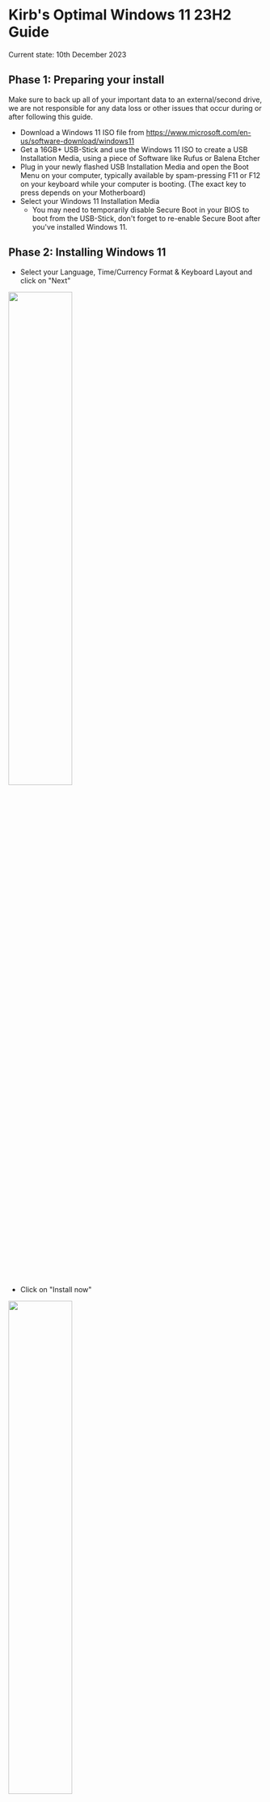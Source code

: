 # Kirb's Optimal Windows 11 23H2 Guide
Current state: 10th December 2023

## Phase 1: Preparing your install
Make sure to back up all of your important data to an external/second drive, we are not responsible for any data loss or other issues that occur during or after following this guide.

- Download a Windows 11 ISO file from https://www.microsoft.com/en-us/software-download/windows11
- Get a 16GB+ USB-Stick and use the Windows 11 ISO to create a USB Installation Media, using a piece of Software like Rufus or Balena Etcher
- Plug in your newly flashed USB Installation Media and open the Boot Menu on your computer, typically available by spam-pressing F11 or F12 on your keyboard while your computer is booting. (The exact key to press depends on your Motherboard)
- Select your Windows 11 Installation Media
	- You may need to temporarily disable Secure Boot in your BIOS to boot from the USB-Stick, don't forget to re-enable Secure Boot after you've installed Windows 11.


## Phase 2: Installing Windows 11
- Select your Language, Time/Currency Format & Keyboard Layout and click on "Next"


<img src="../../media/win11tutorial/win11tutorial_001.png" width="50%" style="float: left; margin-right: 10px;">
<div style="clear: both;"></div>

- Click on "Install now"

<img src="../../media/win11tutorial/win11tutorial_002.png" width="50%" style="float: left; margin-right: 10px;">
<div style="clear: both;"></div>

- Click on "I don't have a product key" (We will come back to this later :3)


<img src="../../media/win11tutorial/win11tutorial_004.png" width="50%" style="float: left; margin-right: 10px;">
<div style="clear: both;"></div>

- Select "Windows 11 Pro" and click on "Next"

<img src="../../media/win11tutorial/win11tutorial_005.png" width="50%" style="float: left; margin-right: 10px;">
<div style="clear: both;"></div>

- Accept the Microsoft EULA and proceed

<img src="../../media/win11tutorial/win11tutorial_006.png" width="50%" style="float: left; margin-right: 10px;">
<div style="clear: both;"></div>

- Choose "Customized: Install Windows only (advanced)"

<img src="../../media/win11tutorial/win11tutorial_007.png" width="50%" style="float: left; margin-right: 10px;">
<div style="clear: both;"></div>

- Select the drive/partition you want to install Windows 11 to (Marked in blue)
	- If you see multiple partitions on the drive you want to install Windows to, you must select and delete each partition to use the entire drive for the new install
	- Make sure you're selecting the correct drive! When you proceed from this page, the selected drive or partition will be fully formatted and all data will be lost!
		- If you're unsure, physically disconnect every drive until you only have your USB-Stick and the drive you want to install windows to. Press "Refresh" after disconnecting a storage device
- Click on "Next" and wait for Windows to format and install to the selected drive, it will automatically restart to the setup.

<img src="../../media/win11tutorial/win11tutorial_009.png" width="50%" style="float: left; margin-right: 10px;">
<div style="clear: both;"></div>

<img src="../../media/win11tutorial/win11tutorial_011.png" width="50%" style="float: left; margin-right: 10px;">
<div style="clear: both;"></div>


## Phase 3: Setting up Windows 11
!!! Disconnect your Computer from the Internet by unplugging your computer from ethernet and don't connect to a Wifi network during the setup phase !!!
- Select your Country/Region and proceed with "Yes"
- Select your Keyboard layout and proceed with "Yes"

<img src="../../media/win11tutorial/win11tutorial_012.png" width="50%" style="float: left; margin-right: 10px;">
<div style="clear: both;"></div>

- Add a second keyboard layout if you wish, in my case I'll "Skip" since I don't need it

<img src="../../media/win11tutorial/win11tutorial_013.png" width="50%" style="float: left; margin-right: 10px;">
<div style="clear: both;"></div>

- When Windows prompts you to connect to a network, click on "I don't have internet" and "Continue with limited setup", this will let us create a local account instead of being forced to tie our machine to a microsoft account
	- You can sign in to the Microsoft Store seperately later on if you need to access purchased software, the difference is that you will only be logged in on the Microsoft Store, not the entire OS

<img src="../../media/win11tutorial/win11tutorial_014.png" width="50%" style="float: left; margin-right: 10px;">
<div style="clear: both;"></div>

<img src="../../media/win11tutorial/win11tutorial_015.png" width="50%" style="float: left; margin-right: 10px;">
<div style="clear: both;"></div>

- Choose a hostname for your computer and proceed with "Next"
- Choose a username for your new local account and proceed with "Next"
	- If you have to select between a "Personal Account" and a "Work or Business account" and log in to an account, make sure you're disconnected from any wired and wireless networks, power off your machine and start again from Phase 3

<img src="../../media/win11tutorial/win11tutorial_016.png" width="50%" style="float: left; margin-right: 10px;">
<div style="clear: both;"></div>

- Enter and confirm your password

<img src="../../media/win11tutorial/win11tutorial_017.png" width="50%" style="float: left; margin-right: 10px;">
<div style="clear: both;"></div>

- You are now prompted to answer three "Security Questions" that can be used to reset your local accounts' password in case you forget it.
	- I heavily recommend not answering these 'Security Questions' truthfully, as it's not very hard for a third party to find this information, especially if you've already been victim to online data breaches or use social media. Instead, use totally bogus answers and note them down in a password manager or another kind of encrypted vault to keep them safe

<img src="../../media/win11tutorial/win11tutorial_020.png" width="50%" style="float: left; margin-right: 10px;">
<div style="clear: both;"></div>


### Phase 3.5: Giving Microsoft the middle finger
- After creating your local account, Windows now asks you for permission to collect all sorts of privacy-intrusive data. If you don't get the memo, say NO to ALL FOLLOWING PROMPTS just like in the following screenshots.
	- Note that this does not exactly disable 'all' telemetry, but we'll get back on that later!

<img src="../../media/win11tutorial/win11tutorial_021.png" width="50%" style="float: left; margin-right: 10px;">
<div style="clear: both;"></div>

<img src="../../media/win11tutorial/win11tutorial_022.png" width="50%" style="float: left; margin-right: 10px;">
<div style="clear: both;"></div>

<img src="../../media/win11tutorial/win11tutorial_023.png" width="50%" style="float: left; margin-right: 10px;">
<div style="clear: both;"></div>

<img src="../../media/win11tutorial/win11tutorial_024.png" width="50%" style="float: left; margin-right: 10px;">
<div style="clear: both;"></div>

<img src="../../media/win11tutorial/win11tutorial_025.png" width="50%" style="float: left; margin-right: 10px;">
<div style="clear: both;"></div>

<img src="../../media/win11tutorial/win11tutorial_026.png" width="50%" style="float: left; margin-right: 10px;">
<div style="clear: both;"></div>

<img src="../../media/win11tutorial/win11tutorial_027.png" width="50%" style="float: left; margin-right: 10px;">
<div style="clear: both;"></div>

<img src="../../media/win11tutorial/win11tutorial_028.png" width="50%" style="float: left; margin-right: 10px;">
<div style="clear: both;"></div>


## Phase 4: The Desktop
Congratulations, we're now on the desktop! Now you can happily unplug your USB-Stick with the Windows Installation Media, but we're far from done now!

<img src="../../media/win11tutorial/win11tutorial_029.png" width="50%" style="float: left; margin-right: 10px;">
<div style="clear: both;"></div>

- Delete the "Microsoft Edge" Icon from your desktop if you don't use edge, or if you just use the Taskbar to open it instead
- Unpin Microsoft Edge / Microsoft Store from the Taskbar if you don't use them

- Search and open 'Edit Group Policy' from the Start Menu / Windows Search
	- This will open the Group Policy Editor, if you don't know what you're doing, don't change anything outside of what this guide tells you to!

<img src="../../media/win11tutorial/win11tutorial_030.png" width="50%" style="float: left; margin-right: 10px;">
<div style="clear: both;"></div>

- Under "Computer Configuration", open "Administrative Templates" -> "Windows Components" -> "Data Collection and Preview Builds" and double-click on "Allow Diagnostic Data"

<img src="../../media/win11tutorial/win11tutorial_031.png" width="50%" style="float: left; margin-right: 10px;">
<div style="clear: both;"></div>

- In the "Allow Diagnostic Data" window, select "Disabled" and apply changes

<img src="../../media/win11tutorial/win11tutorial_032.png" width="50%" style="float: left; margin-right: 10px;">
<div style="clear: both;"></div>

<img src="../../media/win11tutorial/win11tutorial_033.png" width="50%" style="float: left; margin-right: 10px;">
<div style="clear: both;"></div>

- Now do the same thing, but this time under "User Configuration"
- Close the Group Policy Editor

- Reconnect your computer to the Network, plug in the Ethernet cable or connect your computer to a Wifi network
- Open the Terminal as administrator

<img src="../../media/win11tutorial/win11tutorial_039.png" width="50%" style="float: left; margin-right: 10px;">
<div style="clear: both;"></div>

- Enter the following command or copy it from https://github.com/massgravel/Microsoft-Activation-Scripts to open the "Microsoft Activation Script" by Massgravel

`irm https://massgrave.dev/get | iex`

<img src="../../media/win11tutorial/win11tutorial_040.png" width="50%" style="float: left; margin-right: 10px;">
<div style="clear: both;"></div>

- This should open a new window, click on it and select "[7] Extras" by pressing "7" on your Keyboard

<img src="../../media/win11tutorial/win11tutorial_041.png" width="50%" style="float: left; margin-right: 10px;">
<div style="clear: both;"></div>

<img src="../../media/win11tutorial/win11tutorial_042.png" width="50%" style="float: left; margin-right: 10px;">
<div style="clear: both;"></div>

- Select "[1] Change Windows Edition" by pressing "1" on your Keyboard
- Select "[6] Enterprise" by pressing "6" and "Enter" on your Keyboard
- Wait until it finishes and press "Enter" to return

<img src="../../media/win11tutorial/win11tutorial_043.png" width="50%" style="float: left; margin-right: 10px;">
<div style="clear: both;"></div>

- Restart your system

- Open the Terminal as administrator once again

<img src="../../media/win11tutorial/win11tutorial_045.png" width="50%" style="float: left; margin-right: 10px;">
<div style="clear: both;"></div>

- Press "Up" and "Enter" on your Keyboard to run to open the MAS Script again

<img src="../../media/win11tutorial/win11tutorial_041.png" width="50%" style="float: left; margin-right: 10px;">
<div style="clear: both;"></div>

- Select "[1] HWID | Windows | Permanent" by pressing "1" on your Keyboard
- Wait until it finishes and press "Enter" to return

<img src="../../media/win11tutorial/win11tutorial_048.png" width="50%" style="float: left; margin-right: 10px;">
<div style="clear: both;"></div>

- Close the Script and the Terminal

- Open the System Settings and...
- Go to "Personalization"
- "Colors"; To enable Dark Mode, select "Dark" under "Choose your mode". You can also change your accent color if you wish

<img src="../../media/win11tutorial/win11tutorial_051.png" width="50%" style="float: left; margin-right: 10px;">
<div style="clear: both;"></div>

<img src="../../media/win11tutorial/win11tutorial_052.png" width="50%" style="float: left; margin-right: 10px;">
<div style="clear: both;"></div>

- Go to "Windows Update"
- "Advanced Options"; Scroll down to "Delivery Optimization" and disable "Allow downloads from other PCs"

<img src="../../media/win11tutorial/win11tutorial_053.png" width="50%" style="float: left; margin-right: 10px;">
<div style="clear: both;"></div>

- Check for updates
- Get off your desk and take a break, let Windows Update do its thing (It'll take quite a while)

<img src="../../media/win11tutorial/win11tutorial_054.png" width="50%" style="float: left; margin-right: 10px;">
<div style="clear: both;"></div>

- When the updates are done, click on "Restart Now"
	- Note that you may need to repeat this cycle of updating and restarting a couple more times to be fully up to date, mileage may vary!

<img src="../../media/win11tutorial/win11tutorial_055.png" width="50%" style="float: left; margin-right: 10px;">
<div style="clear: both;"></div>

- Before proceeding any further, make sure to download and install all necessary Drivers from your Motherboard's Product page, as well as up to date graphics drivers from your GPU's manufacturer. If you have a laptop or a prebuilt computer, check the manufacturer's product page for your exact model

- Open the System Settings and...

- Go to "Privacy & Security"
- "General"; Disable every toggle

<img src="../../media/win11tutorial/win11tutorial_057.png" width="50%" style="float: left; margin-right: 10px;">
<div style="clear: both;"></div>

<img src="../../media/win11tutorial/win11tutorial_058.png" width="50%" style="float: left; margin-right: 10px;">
<div style="clear: both;"></div>

- "Inking & typing personalization"; Disable "Customised inking and typing dictionary"
	- Go to "Customized dictionary" and click on "Clear your customized dictionary"

<img src="../../media/win11tutorial/win11tutorial_059.png" width="50%" style="float: left; margin-right: 10px;">
<div style="clear: both;"></div>

<img src="../../media/win11tutorial/win11tutorial_060.png" width="50%" style="float: left; margin-right: 10px;">
<div style="clear: both;"></div>

- "Diagnostics & feedback"; Click on the "Delete" button under "Delete diagnostic data". Set the "Feedback frequency" to "Never"

<img src="../../media/win11tutorial/win11tutorial_061.png" width="50%" style="float: left; margin-right: 10px;">
<div style="clear: both;"></div>

- "Activity history"; Disable "Store my activity history on this device" and click on "Clear history"

<img src="../../media/win11tutorial/win11tutorial_062.png" width="50%" style="float: left; margin-right: 10px;">
<div style="clear: both;"></div>

- "Search permissions";
- Disable "Cloud content search" for Microsoft and Work/School accounts
- Disable and clear "Search history on this device".
- Disable "Show search highlights".
- Turn off SafeSearch at your own discretion if you're fine with potentially viewing adult content.

<img src="../../media/win11tutorial/win11tutorial_063.png" width="50%" style="float: left; margin-right: 10px;">
<div style="clear: both;"></div>

<img src="../../media/win11tutorial/win11tutorial_064.png" width="50%" style="float: left; margin-right: 10px;">
<div style="clear: both;"></div>

- Go to "System"
- "Display"; Configure your display settings with the correct Resolution, Refresh Rate, Display Order and Scale dependant on your setup. Optionally enable Night Light for comfortable viewing at night
	- Note that you may need to update your graphics drivers to use a higher resolution/refresh rate

<img src="../../media/win11tutorial/win11tutorial_065.png" width="50%" style="float: left; margin-right: 10px;">
<div style="clear: both;"></div>

- "Notifications"; Open the "Additional Settings" dropdown and disable the three checkboxes about Suggestions and Tips (They aren't very helpful)

<img src="../../media/win11tutorial/win11tutorial_066.png" width="50%" style="float: left; margin-right: 10px;">
<div style="clear: both;"></div>

- "Power"; Set your "Screen and sleep" settings to your liking, I prefer a shorter timeout time in case I forget to lock my screen.

<img src="../../media/win11tutorial/win11tutorial_067.png" width="50%" style="float: left; margin-right: 10px;">
<div style="clear: both;"></div>

- Go to "Bluetooth & Devices"
- "Devices"; Pair Bluetooth devices such as wireless mice, controllers or headphones

<img src="../../media/win11tutorial/win11tutorial_068.png" width="50%" style="float: left; margin-right: 10px;">
<div style="clear: both;"></div>

- "Mouse"; Adjust Mouse Settings to your liking, I recommend disabling "Enhanced pointer precision" under "Advanced Mouse Settings" -> "Pointer Options", especially so for gamers that want accurate aim

<img src="../../media/win11tutorial/win11tutorial_069.png" width="50%" style="float: left; margin-right: 10px;">
<div style="clear: both;"></div>

<img src="../../media/win11tutorial/win11tutorial_070.png" width="50%" style="float: left; margin-right: 10px;">
<div style="clear: both;"></div>

- Go to "Personalization"
- "Lock Screen"; I prefer switching from "Windows Spotlight" to a "picture" under "Personalise your lock screen"
- Disable "Get fun facts, tips, tricks and more on your lock screen"

<img src="../../media/win11tutorial/win11tutorial_072.png" width="50%" style="float: left; margin-right: 10px;">
<div style="clear: both;"></div>

- "Start"; Switch to the "More pins" layout and disabling "Show recently added apps" and "Show recommendations for tips, shortcuts, new apps, and more"

<img src="../../media/win11tutorial/win11tutorial_073.png" width="50%" style="float: left; margin-right: 10px;">
<div style="clear: both;"></div>

- "Taskbar"; I hide the Search, Task view and Widget buttons, but do what fits with your workflow!
	- Under "Taskbar behaviors"; You can set the "Taskbar alignment" for your app icons to be aligned to the center or to the left

<img src="../../media/win11tutorial/win11tutorial_082.png" width="50%" style="float: left; margin-right: 10px;">
<div style="clear: both;"></div>


<img src="../../media/win11tutorial/win11tutorial_083.png" width="50%" style="float: left; margin-right: 10px;">
<div style="clear: both;"></div>


<img src="../../media/win11tutorial/win11tutorial_084.png" width="50%" style="float: left; margin-right: 10px;">
<div style="clear: both;"></div>

- Go to "Accounts"
- "Your info"; Set a profile picture under "Adjust your photo"

 
<img src="../../media/win11tutorial/win11tutorial_074.png" width="50%" style="float: left; margin-right: 10px;">
<div style="clear: both;"></div>
 
 - "Sign-in options"; Enable alternative sign-in methods to your preference, for higher security don't rely on biometrics and use a hardware-key if possible


<img src="../../media/win11tutorial/win11tutorial_075.png" width="50%" style="float: left; margin-right: 10px;">
<div style="clear: both;"></div>

- Go to "Apps"
- "Installed Apps"; As you can see, there's a motherlode of bloatware that comes preinstalled with windows, we will now clean this machine up!


<img src="../../media/win11tutorial/win11tutorial_076.png" width="50%" style="float: left; margin-right: 10px;">
<div style="clear: both;"></div>


<img src="../../media/win11tutorial/win11tutorial_078.png" width="50%" style="float: left; margin-right: 10px;">
<div style="clear: both;"></div>

- I typically uninstall the following apps, as most of the time there are more viable and feature-rich alternatives out there, but this is your computer! So take this list with a grain of salt and keep the apps that you need for your workflow, this is simply how I would configure a new windows machine for myself:
		- "Clipchamp - Video Editor"
		- "Cortana"
		- "Feedback Hub"
		- "Films & TV"
		- "Mail and Calendar"
		- "Maps"
		- "Media Player"
		- "Microsoft News"
		- "Microsoft OneDrive"
		- "Microsoft To Do"
		- "Notepad"
		- "Office"
		- "Outlook (new)"
		- "Paint"
		- "People"
		- "Power Automate"
		- "Quick Assist"
		- "Solitaire Collection"
		- "Sticky Notes"
		- "Voice Recorder"


<img src="../../media/win11tutorial/win11tutorial_081.png" width="50%" style="float: left; margin-right: 10px;">
<div style="clear: both;"></div>

- Clean up your Start Menu, remove all of the ads by right-clicking and clicking on uninstall/unpin from start. Put programs that you need to have quick access to on the start menu later down the line

<img src="../../media/win11tutorial/win11tutorial_104.png" width="50%" style="float: left; margin-right: 10px;">
<div style="clear: both;"></div>

<img src="../../media/win11tutorial/win11tutorial_105.png" width="50%" style="float: left; margin-right: 10px;">
<div style="clear: both;"></div>

- Open the File Explorer
- Click on the "..." button at the top bar and go to "Options"


<img src="../../media/win11tutorial/win11tutorial_085.png" width="50%" style="float: left; margin-right: 10px;">
<div style="clear: both;"></div>

<img src="../../media/win11tutorial/win11tutorial_086.png" width="50%" style="float: left; margin-right: 10px;">
<div style="clear: both;"></div>

- Under "View", change the following settings:
	- Enable "Display the full path in the title bar"
	- Enable "Show hidden files, folders and drives"
	- Disable "Hide empty drives"
	- Disable "Hide extensions for known file types"
	- Enable "Launch folder windows in a seperate process"
	- Enable "Use check boxes to select items"
- Apply changes

<img src="../../media/win11tutorial/win11tutorial_088.png" width="50%" style="float: left; margin-right: 10px;">
<div style="clear: both;"></div>

- Open Microsoft Edge
	- Click "Don't allow" whenever possible, skip every prompt to log in to a microsoft account.
- Enter "winaerotweaker.com" on your search bar and download "Winaero Tweaker" on the website

<img src="../../media/win11tutorial/win11tutorial_089.png" width="50%" style="float: left; margin-right: 10px;">
<div style="clear: both;"></div>

- Open the "winaerotweaker.zip" file and run the setup.exe

<img src="../../media/win11tutorial/win11tutorial_090.png" width="50%" style="float: left; margin-right: 10px;">
<div style="clear: both;"></div>

<img src="../../media/win11tutorial/win11tutorial_091.png" width="50%" style="float: left; margin-right: 10px;">
<div style="clear: both;"></div>

- Install Winaero Tweaker, make sure to select the "Portable Mode" on the second page.

<img src="../../media/win11tutorial/win11tutorial_093.png" width="50%" style="float: left; margin-right: 10px;">
<div style="clear: both;"></div>

<img src="../../media/win11tutorial/win11tutorial_094.png" width="50%" style="float: left; margin-right: 10px;">
<div style="clear: both;"></div>

<img src="../../media/win11tutorial/win11tutorial_096.png" width="50%" style="float: left; margin-right: 10px;">
<div style="clear: both;"></div>

- Open the File Explorer and open "This PC" -> "C:" -> WinaeroTweaker -> "WinaeroTweaker.exe"

<img src="../../media/win11tutorial/win11tutorial_098.png" width="50%" style="float: left; margin-right: 10px;">
<div style="clear: both;"></div>

- Change the following tweaks inside Winaero Tweaker
	- Enable "Classic Full Context Menus" to restore the Windows 10 Right-Click context menus
	- Enable "Automatic Registry Backup"
	- Enable "Verbose Logon Messages"
	- Click on Restart Explorer
- Close Winaero Tweaker

<img src="../../media/win11tutorial/win11tutorial_0100.png" width="50%" style="float: left; margin-right: 10px;">
<div style="clear: both;"></div>

<img src="../../media/win11tutorial/win11tutorial_101.png" width="50%" style="float: left; margin-right: 10px;">
<div style="clear: both;"></div>

<img src="../../media/win11tutorial/win11tutorial_102.png" width="50%" style="float: left; margin-right: 10px;">
<div style="clear: both;"></div>

<img src="../../media/win11tutorial/win11tutorial_103.png" width="50%" style="float: left; margin-right: 10px;">
<div style="clear: both;"></div>

- Right click the Taskbar
- Open the Task Manager
	- Open "Startup apps"
	- Disable Programs that you don't need to autostart every time, for example microsoft edge. Make sure to check this after you've installed your software.
Congratulations! You now have successfully installed Windows 11, removed most of the crap that comes preloaded on it, and made it more usable. The only thing left to do is for you to install your software and make this machine your own!
Roughly 100 Processes and 1.5 - 2GB of RAM Usage after a reboot.

<img src="../../media/win11tutorial/win11tutorial_106.png" width="50%" style="float: left; margin-right: 10px;">
<div style="clear: both;"></div>

<img src="../../media/win11tutorial/win11tutorial_107.png" width="50%" style="float: left; margin-right: 10px;">
<div style="clear: both;"></div>

## Phase 5: Recommended Programs
This will be a list of programs I recommend you to install on windows. These are personal recommendations and you are free to use the software that you prefer

Web Browser: Firefox
E-Mail Client: Thunderbird
Media Player: W11 Media Player, VLC Media Player, MPC-HC
Text Editor: Notepad++
File Archiver: 7-Zip
Office Suite: Libreoffice, OnlyOffice
System Cleaner: Bleachbit
Anti-Virus: Windows Defender, Malwarebytes for manual scans
Hardware Info/Monitoring: Hwinfo64, CPU-Z, GPU-Z,
GPU Overclocking/Fan Tuning: MSI Afterburner

Tutorial
Tutorial123
